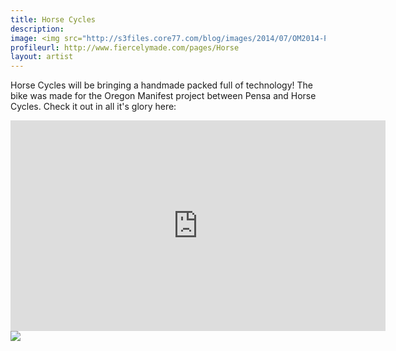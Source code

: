 ```yaml
---
title: Horse Cycles
description: 
image: <img src="http://s3files.core77.com/blog/images/2014/07/OM2014-Pensa_Horse-1.jpg"/>
profileurl: http://www.fiercelymade.com/pages/Horse
layout: artist
---
```


Horse Cycles will be bringing a handmade packed full of technology! The bike was made for the Oregon Manifest project between Pensa and Horse Cycles. Check it out in all it's glory here:

<iframe src="https://player.vimeo.com/video/101456089?color=ff9933&portrait=0" width="600" height="337" frameborder="0" webkitallowfullscreen mozallowfullscreen allowfullscreen></iframe>


	
<img src="http://s3files.core77.com/blog/images/2014/07/BikeDesignPensa.jpg" />
